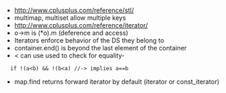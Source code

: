 * http://www.cplusplus.com/reference/stl/
* multimap, multiset allow multiple keys
* http://www.cplusplus.com/reference/iterator/
* o->m is (\*o).m (deference and access)
* Iterators enforce behavior of the DS they belong to
* container.end() is beyond the last element of the container
* < can use used to check for equality-
```
  if !(a<b) && !(b<a) //-> implies a==b
```
* map.find returns forward iterator by default (iterator or const_iterator)
